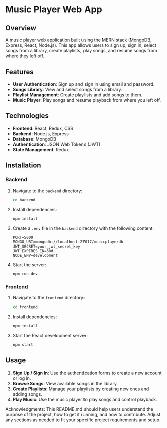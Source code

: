 # Music Player Web App

## Overview

A music player web application built using the MERN stack (MongoDB, Express, React, Node.js). This app allows users to sign up, sign in, select songs from a library, create playlists, play songs, and resume songs from where they left off.

## Features

- **User Authentication**: Sign up and sign in using email and password.
- **Songs Library**: View and select songs from a library.
- **Playlist Management**: Create playlists and add songs to them.
- **Music Player**: Play songs and resume playback from where you left off.

## Technologies

- **Frontend**: React, Redux, CSS
- **Backend**: Node.js, Express
- **Database**: MongoDB
- **Authentication**: JSON Web Tokens (JWT)
- **State Management**: Redux

## Installation

### Backend

1. Navigate to the `backend` directory:

    ```bash
    cd backend
    ```

2. Install dependencies:

    ```bash
    npm install
    ```

3. Create a `.env` file in the `backend` directory with the following content:

    ```env
    PORT=5000
    MONGO_URI=mongodb://localhost:27017/musicplayerdb
    JWT_SECRET=your_jwt_secret_key
    JWT_EXPIRES_IN=30d
    NODE_ENV=development
    ```

4. Start the server:

    ```bash
    npm run dev
    ```

### Frontend

1. Navigate to the `frontend` directory:

    ```bash
    cd frontend
    ```

2. Install dependencies:

    ```bash
    npm install
    ```

3. Start the React development server:

    ```bash
    npm start
    ```

## Usage

1. **Sign Up / Sign In**: Use the authentication forms to create a new account or log in.
2. **Browse Songs**: View available songs in the library.
3. **Create Playlists**: Manage your playlists by creating new ones and adding songs.
4. **Play Music**: Use the music player to play songs and control playback.


Acknowledgments: 
This README.md should help users understand the purpose of the project, how to get it running, and how to contribute. Adjust any sections as needed to fit your specific project requirements and setup.